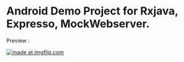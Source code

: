 # Android Demo Project for Rxjava, Expresso, MockWebserver.

Preview :

<a href="https://imgflip.com/gif/2s4adz"><img src="https://i.imgflip.com/2s4adz.gif" title="made at imgflip.com"/></a>
